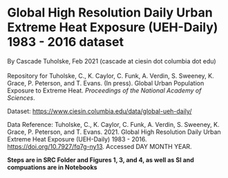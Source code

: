 # Global High Resolution Daily Urban Extreme Heat Exposure (UEH-Daily) 1983 - 2016 dataset <br>
By Cascade Tuholske, Feb 2021 (cascade at ciesin dot columbia dot edu) <br> <br>
Repository for Tuholske, C., K. Caylor, C. Funk, A. Verdin, S. Sweeney, K. Grace, P. Peterson, and T. Evans. (In press). Global Urban Population Exposure to Extreme Heat. *Proceedings of the National Academy of Sciences*. <br>

Dataset: https://www.ciesin.columbia.edu/data/global-ueh-daily/

Data Reference: Tuholske, C., K. Caylor, C. Funk, A. Verdin, S. Sweeney, K. Grace, P. Peterson, and T. Evans. 2021. Global High Resolution Daily Urban Extreme Heat Exposure (UEH-Daily) 1983 - 2016. https://doi.org/10.7927/fq7g-ny13. Accessed DAY MONTH YEAR.

**Steps are in SRC Folder and Figures 1, 3, and 4, as well as SI and compuations are in Notebooks**
